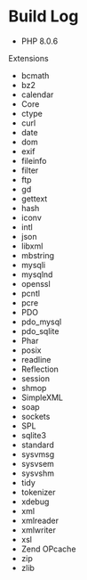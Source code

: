 # Build Log

* PHP 8.0.6

Extensions

* bcmath
* bz2
* calendar
* Core
* ctype
* curl
* date
* dom
* exif
* fileinfo
* filter
* ftp
* gd
* gettext
* hash
* iconv
* intl
* json
* libxml
* mbstring
* mysqli
* mysqlnd
* openssl
* pcntl
* pcre
* PDO
* pdo_mysql
* pdo_sqlite
* Phar
* posix
* readline
* Reflection
* session
* shmop
* SimpleXML
* soap
* sockets
* SPL
* sqlite3
* standard
* sysvmsg
* sysvsem
* sysvshm
* tidy
* tokenizer
* xdebug
* xml
* xmlreader
* xmlwriter
* xsl
* Zend OPcache
* zip
* zlib
